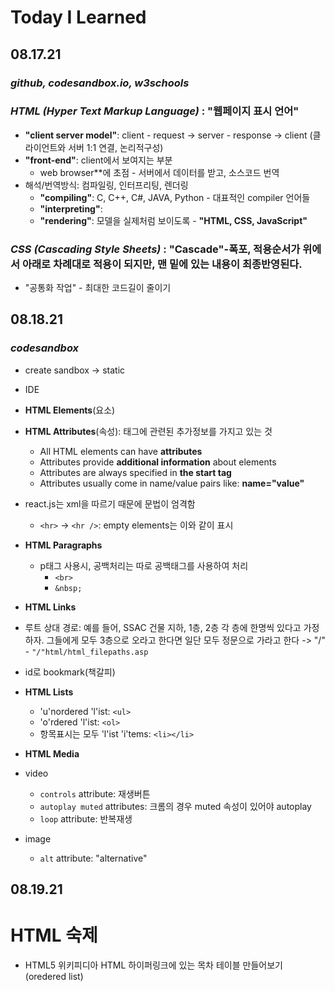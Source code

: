# Today I Learned



## 08.17.21

### ***github, codesandbox.io, w3schools***

### ***HTML (Hyper Text Markup Language)*** : "웹페이지 표시 언어"

* **"client server model"**: client - request -> server - response -> client (클라이언트와 서버 1:1 연결, 논리적구성)
* **"front-end"**: client에서 보여지는 부분
  * web browser**에 초점 - 서버에서 데이터를 받고, 소스코드 번역
* 해석/번역방식: 컴파일링, 인터프리팅, 렌더링
  * **"compiling"**: C, C++, C#, JAVA, Python - 대표적인 compiler 언어들
  * **"interpreting"**: 
  * **"rendering"**: 모델을 실제처럼 보이도록 - **"HTML, CSS, JavaScript"**

### ***CSS (Cascading Style Sheets)*** : "Cascade"-폭포, 적용순서가 위에서 아래로 차례대로 적용이 되지만, 맨 밑에 있는 내용이 최종반영된다.

* "공통화 작업" - 최대한 코드길이 줄이기



## 08.18.21

### ***codesandbox***

* create sandbox -> static
* IDE



* **HTML Elements**(요소)
* **HTML Attributes**(속성): 태그에 관련된 추가정보를 가지고 있는 것
  * All HTML elements can have **attributes**
  * Attributes provide **additional information** about elements
  * Attributes are always specified in **the start tag**
  * Attributes usually come in name/value pairs like: **name="value"**
* react.js는 xml을 따르기 때문에 문법이 엄격함 
  	*  `<hr>` -> `<hr />`:  empty elements는 이와 같이 표시
 * **HTML Paragraphs**
    * p태그 사용시, 공백처리는 따로 공백태그를 사용하여 처리
       * `<br>`
       * `&nbsp;`
 * **HTML Links**

* 루트 상대 경로: 예를 들어, SSAC 건물 지하, 1층, 2층 각 층에 한명씩 있다고 가정하자. 그들에게 모두 3층으로 오라고 한다면 일단 모두 정문으로 가라고 한다 -> "/" - `"/"html/html_filepaths.asp`

* id로 bookmark(책갈피)



* **HTML Lists**
  * 'u'nordered 'l'ist: `<ul>`
  * 'o'rdered 'l'ist: `<ol>`
  * 항목표시는 모두 'l'ist 'i'tems: `<li></li>`



* **HTML Media**
* video
  * `controls` attribute: 재생버튼
  * `autoplay muted` attributes: 크롬의 경우 muted 속성이 있어야 autoplay 
  * `loop` attribute: 반복재생
* image
  * `alt` attribute: "alternative"







## 08.19.21

















# HTML 숙제

- HTML5 위키피디아 HTML 하이퍼링크에 있는 목차 테이블 만들어보기 (oredered list)